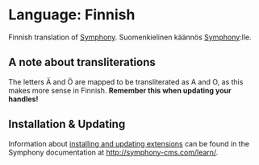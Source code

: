 # Language: Finnish

Finnish translation of [Symphony](http://www.symphony-cms.com).
Suomenkielinen käännös [Symphony](http://www.symphony-cms.com):lle.

## A note about transliterations

The letters Ä and Ö are mapped to be transliterated as A and O, as this makes more sense in Finnish. **Remember this when updating your handles!**

## Installation & Updating

Information about [installing and updating extensions](http://symphony-cms.com/learn/tasks/view/install-an-extension/) can be found in the Symphony documentation at <http://symphony-cms.com/learn/>.
